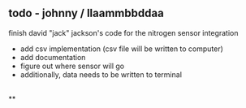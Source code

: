 ## todo - johnny / llaammbbddaa
finish david "jack" jackson's code for the nitrogen sensor integration
- add csv implementation (csv file will be written to computer)
- add documentation
- figure out where sensor will go
- additionally, data needs to be written to terminal

<br>
**
